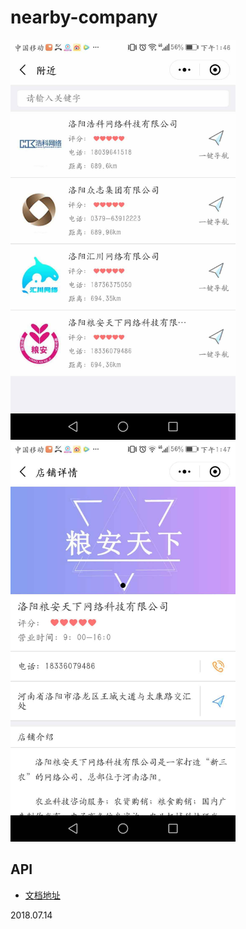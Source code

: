 # nearby-company

<img src="./screenshot/list.jpg" width="360"/>

<img src="./screenshot/details.jpg" width="360"/>



## API 

- [文档地址](./API.md)



2018.07.14
